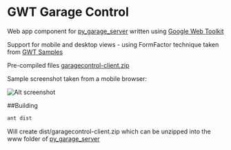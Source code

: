 GWT Garage Control
==================

Web app component for [py_garage_server](https://github.com/drweaver/py_garage_server) 
written using [Google Web Toolkit](http://www.gwtproject.org/)

Support for mobile and desktop views - using FormFactor technique taken 
from [GWT Samples](https://code.google.com/p/google-web-toolkit/)
 
Pre-compiled files [garagecontrol-client.zip](https://github.com/drweaver/gwt_garage_control/releases/latest)

Sample screenshot taken from a mobile browser:

![Alt screenshot](https://raw.github.com/drweaver/gwt_garage_control/master/mobile-screenshot.png)

##Building

```bash
ant dist
```

Will create dist/garagecontrol-client.zip which can be unzipped into the www folder of [py_garage_server](https://github.com/drweaver/py_garage_server) 
